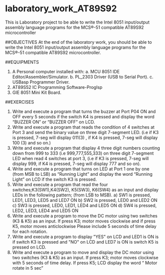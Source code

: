 # laboratory_work_AT89S92
This is Laboratory project to be able to write the Intel 8051 input/output assembly language programs for the MCS®-51 compatible AT89S92 microcontroller

##OBJECTIVES
At the end of the laboratory work, you should be able to write the Intel 8051 input/output
assembly language programs for the MCS®-51 compatible AT89S92 microcontroller.

##EQUIPMENTS
1. A Personal computer installed with:
a. MCU 8051 IDE Editor/Assembler/Simulator.
b. PL_2303 Driver (USB to Serial Port).
c. USBasp Programmer Driver.
2. AT89S52 IC Programming Software-ProgIsp
3. GIE 8051 Mini Kit Board.

##EXERCISES
1. Write and execute a program that turns the buzzer at Port P04 ON and OFF every 5 seconds if
the switch K4 is pressed and display the word “BUZZER ON” or “BUZZER OFF” on LCD.
2. Write and execute a program that reads the condition of 4 switches at Port 3 and send the
binary value on three digit 7-segment LED. (i.e if K3 is pressed, 7-seg will display 011(3) , if
K4 is pressed, 7-seg will display 100 (3) and so on.)
3. Write and execute a program that display 4 three digit numbers counting down from 999 to
333 (i.e 999,777,555,333) on three digit 7-segment LED when read 4 switches at port 3, (i.e if
K3 is pressed, 7-seg will display 999, if K4 is pressed, 7-seg will display 777 and so on).
4. Write and execute a program that turns on LED at Port 1 one by one (from MSB to LSB) as
“Running Light” and display the word “Running Light” on LCD if the switch K3 is pressed.
5. Write and execute a program that read the four switches;K3(SW1),K4(SW2), K5(SW3),
K6(SW4) as an input and display LEDs in the following pattern; (from LSB to MSB).
a) SW1 is pressed, LED1, LED3, LED5 and LED7 ON
b) SW2 is pressed, LED0 and LED2 ON
c) SW3 is pressed, LED0, LED1, LED4 and LED5 ON
d) SW4 is pressed, LED2, LED3, LED4 and LED5 ON
6. Write and execute a program to move the DC motor using two switches (K3 & K5) as an
input. If press K3; motor moves clockwise and if press K5, motor moves anticlockwise Please
include 5 seconds of time delay for each rotation.
7. Write and execute a program to display "YES" on LCD and LED1 is ON is if switch K3 is
pressed and "NO" on LCD and LED7 is ON is switch K5 is pressed on LCD.
8. Write and execute a program to move and display the DC motor using two switches (K3 &
K5) as an input. If press K3; motor moves clockwise with 5 seconds of time delay. If press
K5; LCD display the word “ Motor rotate in 5 sec”
